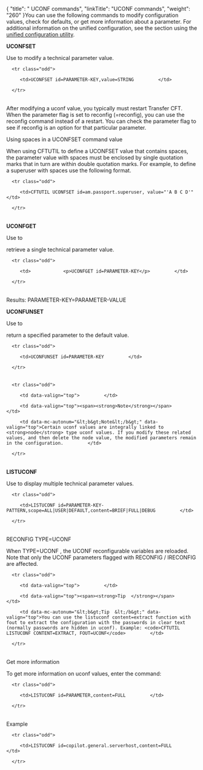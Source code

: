 {
    "title": " UCONF commands",
    "linkTitle": "UCONF commands",
    "weight": "260"
}You can use the following commands to modify configuration values, check for defaults, or get more information about a parameter. For additional information on the unified configuration, see the section using the [unified configuration utility](transfercft/admin_intro/uconf).

**UCONFSET**

Use to modify a technical parameter value.

<table data-cellspacing="0">
   <tbody>
      <tr class="odd">
         <td>UCONFSET id=PARAMETER-KEY,value=STRING         </td>
      </tr>
   </tbody>
</table>

After modifying a uconf value, you typically must restart Transfer CFT. When the parameter flag is set to reconfig (=reconfig), you can use the reconfig command instead of a restart. You can check the parameter flag to see if reconfig is an option for that particular parameter.

Using spaces in a UCONFSET command value

When using CFTUTIL to define a UCONFSET value that contains spaces, the parameter value with spaces must be enclosed by single quotation marks that in turn are within double quotation marks. For example, to define a superuser with spaces use the following format.

<table data-cellspacing="0">
   <tbody>
      <tr class="odd">
         <td>CFTUTIL UCONFSET id=am.passport.superuser, value="'A B C D'"         </td>
      </tr>
   </tbody>
</table>

**UCONFGET**

Use to
retrieve a single technical parameter value.

<table data-cellspacing="0">
   <tbody>
      <tr class="odd">
         <td>            <p>UCONFGET id=PARAMETER-KEY</p>         </td>
      </tr>
   </tbody>
</table>

Results: PARAMETER-KEY=PARAMETER-VALUE

**UCONFUNSET**

Use to
return a specified parameter to the default value.

<table data-cellspacing="0">
   <tbody>
      <tr class="odd">
         <td>UCONFUNSET id=PARAMETER-KEY         </td>
      </tr>
   </tbody>
</table>

<table data-cellpadding="0" data-cellspacing="0">
   <tbody>
      <tr class="odd">
         <td data-valign="top">         </td>
         <td data-valign="top"><span><strong>Note</strong></span>         </td>
         <td data-mc-autonum="&lt;b&gt;Note&lt;/b&gt;" data-valign="top">Certain uconf values are integrally linked to <strong>node</strong> type uconf values. If you modify these related values, and then delete the node value, the modified parameters remain in the configuration.         </td>
      </tr>
   </tbody>
</table>

**LISTUCONF**

Use to display multiple technical parameter values.

<table data-cellspacing="0">
   <tbody>
      <tr class="odd">
         <td>LISTUCONF id=PARAMETER-KEY-PATTERN,scope=ALL|USER|DEFAULT,content=BRIEF|FULL|DEBUG         </td>
      </tr>
   </tbody>
</table>

RECONFIG TYPE=UCONF

When TYPE=UCONF , the UCONF reconfigurable variables are reloaded. Note that only the UCONF parameters flagged with RECONFIG / IRECONFIG are affected.

<table data-cellpadding="0" data-cellspacing="0">
   <tbody>
      <tr class="odd">
         <td data-valign="top">         </td>
         <td data-valign="top"><span><strong>Tip  </strong></span>         </td>
         <td data-mc-autonum="&lt;b&gt;Tip  &lt;/b&gt;" data-valign="top">You can use the listuconf content=extract function with fout to extract the configuration with the passwords in clear text (normally passwords are hidden in uconf). Example: <code>CFTUTIL LISTUCONF CONTENT=EXTRACT, FOUT=UCONF</code>         </td>
      </tr>
   </tbody>
</table>

Get more information

To get more information on uconf values, enter the command:

<table data-cellspacing="0">
   <tbody>
      <tr class="odd">
         <td>LISTUCONF id=PARAMETER,content=FULL         </td>
      </tr>
   </tbody>
</table>

Example

<table data-cellspacing="0">
   <tbody>
      <tr class="odd">
         <td>LISTUCONF id=copilot.general.serverhost,content=FULL         </td>
      </tr>
   </tbody>
</table>
